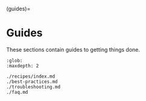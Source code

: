 (guides)=
# Guides

These sections contain guides to getting things done.

```{toctree}
:glob:
:maxdepth: 2

./recipes/index.md
./best-practices.md
./troubleshooting.md
./faq.md
```
